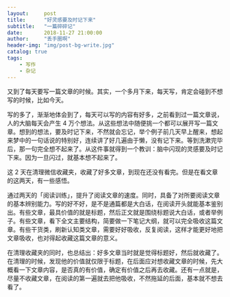 ```yaml
---
layout:     post
title:      "好灵感要及时记下来"
subtitle:   "一篇碎碎记"
date:       2018-11-27 21:00:00
author:     "丢手圈啊"
header-img: "img/post-bg-write.jpg"
catalog: true
tags:
    - 写作
    - 杂记
---
```




又到了每天要写一篇文章的时候。其实，一个多月下来，每天写，肯定会碰到不想写的时候，比如今天。



写的多了，渐渐地体会到了，每天可以写的内容有好多，之前看到过一篇文章说，人的大脑每天会产生 4 万个想法。从这些想法中随便挑一个都可以展开写一篇文章。想到的想法，要及时记下来，不然就会忘记，举个例子前几天早上醒来，想起来梦中的一句话说的特别好，连续讲了好几遍由于懒，没有记下来。等到洗漱完毕后，那一句完全想不起来了。从这件事就得到一个教训：脑中闪现的灵感要及时记下来。因为一旦闪过，就基本想不起来了。



这 2 天在清理微信收藏夹，收藏了好多文章，到现在还没有看完。但是在看文章的这两天，有一些感悟。



通过两天的「阅读训练」，提升了阅读文章的速度。同时，具备了对所要阅读文章的基本辨别能力。写的好不好，是不是通篇都是大白话，在阅读开头就能基本鉴别出。有些文章，最具价值的就是标题，然后正文就是围绕标题说大白话，或者举例子。有些文章，看下全文主要结构，简要做一下笔记大纲，就可以完全吸收这篇文章。有些干货类，刷新认知类文章，需要好好吸收，反复阅读，这样才能更好地把文章吸收，也对得起收藏这篇文章的意义。



在清理收藏夹的同时，也总结出：好多文章当时就是觉得标题好，然后就收藏了。在清理的时候，发现他的价值就仅限于标题，在后面应对想收藏文章的时候，先大概看一下文章内容，是否真的有价值，确定有价值之后再去收藏。还有一点就是，尽量不收藏文章，在阅读的第一遍就去把他吸收，不然拖延的后面，基本就不想去看了。

